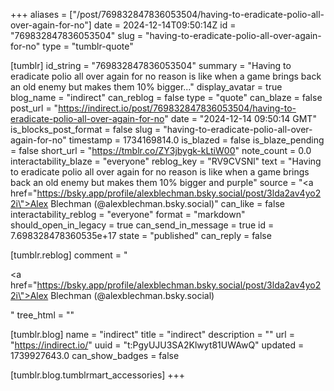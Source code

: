 +++
aliases = ["/post/769832847836053504/having-to-eradicate-polio-all-over-again-for-no"]
date = 2024-12-14T09:50:14Z
id = "769832847836053504"
slug = "having-to-eradicate-polio-all-over-again-for-no"
type = "tumblr-quote"

[tumblr]
id_string = "769832847836053504"
summary = "Having to eradicate polio all over again for no reason is like when a game brings back an old enemy but makes them 10% bigger..."
display_avatar = true
blog_name = "indirect"
can_reblog = false
type = "quote"
can_blaze = false
post_url = "https://indirect.io/post/769832847836053504/having-to-eradicate-polio-all-over-again-for-no"
date = "2024-12-14 09:50:14 GMT"
is_blocks_post_format = false
slug = "having-to-eradicate-polio-all-over-again-for-no"
timestamp = 1734169814.0
is_blazed = false
is_blaze_pending = false
short_url = "https://tmblr.co/ZY3jbygk-kLtiW00"
note_count = 0.0
interactability_blaze = "everyone"
reblog_key = "RV9CVSNl"
text = "Having to eradicate polio all over again for no reason is like when a game brings back an old enemy but makes them 10% bigger and purple"
source = "<a href=\"https://bsky.app/profile/alexblechman.bsky.social/post/3lda2av4yo22i\">Alex Blechman (@alexblechman.bsky.social)</a>"
can_like = false
interactability_reblog = "everyone"
format = "markdown"
should_open_in_legacy = true
can_send_in_message = true
id = 7.698328478360535e+17
state = "published"
can_reply = false

[tumblr.reblog]
comment = "<p><a href=\"https://bsky.app/profile/alexblechman.bsky.social/post/3lda2av4yo22i\">Alex Blechman (@alexblechman.bsky.social)</a></p>"
tree_html = ""

[tumblr.blog]
name = "indirect"
title = "indirect"
description = ""
url = "https://indirect.io/"
uuid = "t:PgyUJU3SA2Klwyt81UWAwQ"
updated = 1739927643.0
can_show_badges = false

[tumblr.blog.tumblrmart_accessories]
+++
